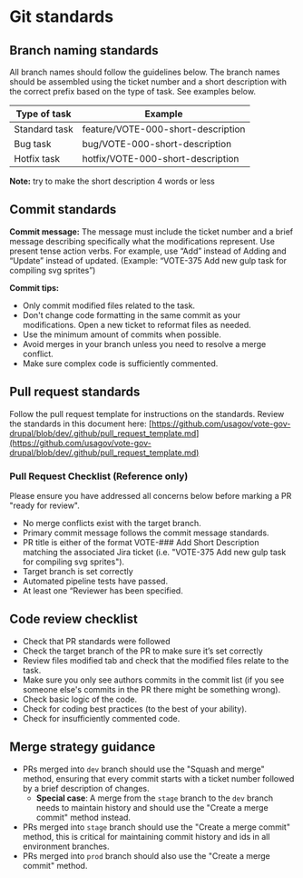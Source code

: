 # Git standards
## Branch naming standards
All branch names should follow the guidelines below. The branch names should be assembled using the ticket number and a short description with the correct prefix based on the type of task. See examples below.

| **Type of task** | **Example**                        |
|------------------|------------------------------------|
| Standard task    | feature/VOTE-000-short-description |
| Bug task         | bug/VOTE-000-short-description     |
| Hotfix task      | hotfix/VOTE-000-short-description  |
**Note:** try to make the short description 4 words or less

## Commit standards
**Commit message:**
The message must include the ticket number and a brief message describing specifically what the modifications represent. Use present tense action verbs. For example, use “Add” instead of Adding and “Update” instead of updated.  (Example: “VOTE-375 Add new gulp task for compiling svg sprites”)

**Commit tips:**
- Only commit modified files related to the task.
- Don't change code formatting in the same commit as your modifications. Open a new ticket to reformat files as needed.
- Use the minimum amount of commits when possible.
- Avoid merges in your branch unless you need to resolve a merge conflict.
- Make sure complex code is sufficiently commented.

## Pull request standards
Follow the pull request template for instructions on the standards. Review the standards in this document here:
[https://github.com/usagov/vote-gov-drupal/blob/dev/.github/pull_request_template.md](https://github.com/usagov/vote-gov-drupal/blob/dev/.github/pull_request_template.md)

### Pull Request Checklist (Reference only)
Please ensure you have addressed all concerns below before marking a PR "ready for review".
- No merge conflicts exist with the target branch.
- Primary commit message follows the commit message standards.
- PR title is either of the format VOTE-### Add Short Description matching the associated Jira ticket (i.e. "VOTE-375 Add new gulp task for compiling svg sprites").
- Target branch is set correctly
- Automated pipeline tests have passed.
- At least one “Reviewer has been specified.


## Code review checklist
- Check that PR standards were followed
- Check the target branch of the PR to make sure it’s set correctly
- Review files modified tab and check that the modified files relate to the task.
- Make sure you only see authors commits in the commit list (if you see someone else's commits in the PR there might be something wrong).
- Check basic logic of the code.
- Check for coding best practices (to the best of your ability).
- Check for insufficiently commented code.

## Merge strategy guidance
- PRs merged into `dev` branch should use the "Squash and merge" method, ensuring that every commit starts with a ticket number followed by a brief description of changes.
  - **Special case**: A merge from the `stage` branch to the `dev` branch needs to maintain history and should use the "Create a merge commit" method instead.
- PRs merged into `stage` branch should use the "Create a merge commit" method, this is critical for maintaining commit history and ids in all environment branches.
- PRs merged into `prod` branch should also use the "Create a merge commit" method.
